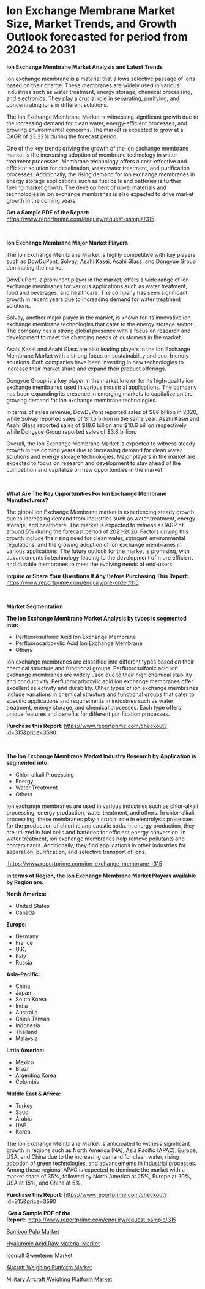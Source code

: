 <p><h1>Ion Exchange Membrane Market Size, Market Trends, and Growth Outlook forecasted for period from 2024 to 2031</h1></p><p><strong>Ion Exchange Membrane Market Analysis and Latest Trends</strong></p>
<p><p>Ion exchange membrane is a material that allows selective passage of ions based on their charge. These membranes are widely used in various industries such as water treatment, energy storage, chemical processing, and electronics. They play a crucial role in separating, purifying, and concentrating ions in different solutions.</p><p>The Ion Exchange Membrane Market is witnessing significant growth due to the increasing demand for clean water, energy-efficient processes, and growing environmental concerns. The market is expected to grow at a CAGR of 23.22% during the forecast period.</p><p>One of the key trends driving the growth of the ion exchange membrane market is the increasing adoption of membrane technology in water treatment processes. Membrane technology offers a cost-effective and efficient solution for desalination, wastewater treatment, and purification processes. Additionally, the rising demand for ion exchange membranes in energy storage applications such as fuel cells and batteries is further fueling market growth. The development of novel materials and technologies in ion exchange membranes is also expected to drive market growth in the coming years.</p></p>
<p><strong>Get a Sample PDF of the Report:&nbsp;</strong> <a href="https://www.reportprime.com/enquiry/request-sample/315">https://www.reportprime.com/enquiry/request-sample/315</a></p>
<p>&nbsp;</p>
<p><strong>Ion Exchange Membrane Major Market Players</strong></p>
<p><p>The Ion Exchange Membrane Market is highly competitive with key players such as DowDuPont, Solvay, Asahi Kasei, Asahi Glass, and Dongyue Group dominating the market. </p><p>DowDuPont, a prominent player in the market, offers a wide range of ion exchange membranes for various applications such as water treatment, food and beverages, and healthcare. The company has seen significant growth in recent years due to increasing demand for water treatment solutions. </p><p>Solvay, another major player in the market, is known for its innovative ion exchange membrane technologies that cater to the energy storage sector. The company has a strong global presence with a focus on research and development to meet the changing needs of customers in the market.</p><p>Asahi Kasei and Asahi Glass are also leading players in the Ion Exchange Membrane Market with a strong focus on sustainability and eco-friendly solutions. Both companies have been investing in new technologies to increase their market share and expand their product offerings.</p><p>Dongyue Group is a key player in the market known for its high-quality ion exchange membranes used in various industrial applications. The company has been expanding its presence in emerging markets to capitalize on the growing demand for ion exchange membrane technologies.</p><p>In terms of sales revenue, DowDuPont reported sales of $86 billion in 2020, while Solvay reported sales of $11.5 billion in the same year. Asahi Kasei and Asahi Glass reported sales of $18.6 billion and $10.6 billion respectively, while Dongyue Group reported sales of $3.8 billion.</p><p>Overall, the Ion Exchange Membrane Market is expected to witness steady growth in the coming years due to increasing demand for clean water solutions and energy storage technologies. Major players in the market are expected to focus on research and development to stay ahead of the competition and capitalize on new opportunities in the market.</p></p>
<p>&nbsp;</p>
<p><strong>What Are The Key Opportunities For Ion Exchange Membrane Manufacturers?</strong></p>
<p><p>The global Ion Exchange Membrane market is experiencing steady growth due to increasing demand from industries such as water treatment, energy storage, and healthcare. The market is expected to witness a CAGR of around 5% during the forecast period of 2021-2026. Factors driving this growth include the rising need for clean water, stringent environmental regulations, and the growing adoption of ion exchange membranes in various applications. The future outlook for the market is promising, with advancements in technology leading to the development of more efficient and durable membranes to meet the evolving needs of end-users.</p></p>
<p><strong>Inquire or Share Your Questions If Any Before Purchasing This Report:</strong> <a href="https://www.reportprime.com/enquiry/pre-order/315">https://www.reportprime.com/enquiry/pre-order/315</a></p>
<p>&nbsp;</p>
<p><strong>Market Segmentation</strong></p>
<p><strong>The Ion Exchange Membrane Market Analysis by types is segmented into:</strong></p>
<p><ul><li>Perfluorosulfonic Acid Ion Exchange Membrane</li><li>Perfluorocarboxylic Acid Ion Exchange Membrane</li><li>Others</li></ul></p>
<p><p>Ion exchange membranes are classified into different types based on their chemical structure and functional groups. Perfluorosulfonic acid ion exchange membranes are widely used due to their high chemical stability and conductivity. Perfluorocarboxylic acid ion exchange membranes offer excellent selectivity and durability. Other types of ion exchange membranes include variations in chemical structure and functional groups that cater to specific applications and requirements in industries such as water treatment, energy storage, and chemical processes. Each type offers unique features and benefits for different purification processes.</p></p>
<p><strong>Purchase this Report:&nbsp;</strong><a href="https://www.reportprime.com/checkout?id=315&price=3590">https://www.reportprime.com/checkout?id=315&price=3590</a></p>
<p>&nbsp;</p>
<p><strong>The Ion Exchange Membrane Market Industry Research by Application is segmented into:</strong></p>
<p><ul><li>Chlor-alkali Processing</li><li>Energy</li><li>Water Treatment</li><li>Others</li></ul></p>
<p><p>Ion exchange membranes are used in various industries such as chlor-alkali processing, energy production, water treatment, and others. In chlor-alkali processing, these membranes play a crucial role in electrolysis processes for the production of chlorine and caustic soda. In energy production, they are utilized in fuel cells and batteries for efficient energy conversion. In water treatment, ion exchange membranes help remove pollutants and contaminants. Additionally, they find applications in other industries for separation, purification, and selective transport of ions.</p></p>
<p><a href="https://www.reportprime.com/ion-exchange-membrane-r315">&nbsp;https://www.reportprime.com/ion-exchange-membrane-r315</a></p>
<p><strong>In terms of Region, the Ion Exchange Membrane Market Players available by Region are:</strong></p>
<p>
    <p> <strong> North America: </strong>
        <ul>
            <li>United States</li>
            <li>Canada</li>
        </ul>
        </p> 
    <p> <strong> Europe: </strong>
        <ul>
            <li>Germany</li>
            <li>France</li>
            <li>U.K.</li>
            <li>Italy</li>
            <li>Russia</li>
        </ul>
        </p> 
    <p> <strong> Asia-Pacific: </strong>
        <ul>
            <li>China</li>
            <li>Japan</li>
            <li>South Korea</li>
            <li>India</li>
            <li>Australia</li>
            <li>China Taiwan</li>
            <li>Indonesia</li>
            <li>Thailand</li>
            <li>Malaysia</li>
        </ul>
        </p> 
    <p> <strong> Latin America: </strong>
        <ul>
            <li>Mexico</li>
            <li>Brazil</li>
            <li>Argentina Korea</li>
            <li>Colombia</li>
        </ul>
        </p> 
    <p> <strong> Middle East & Africa: </strong>
        <ul>
            <li>Turkey</li>
            <li>Saudi</li>
            <li>Arabia</li>
            <li>UAE</li>
            <li>Korea</li>
        </ul>
    </p>
    </p>
<p><p>The Ion Exchange Membrane Market is anticipated to witness significant growth in regions such as North America (NA), Asia Pacific (APAC), Europe, USA, and China due to the increasing demand for clean water, rising adoption of green technologies, and advancements in industrial processes. Among these regions, APAC is expected to dominate the market with a market share of 35%, followed by North America at 25%, Europe at 20%, USA at 15%, and China at 5%.</p></p>
<p><strong>Purchase this Report: </strong><a href="https://www.reportprime.com/checkout?id=315&price=3590">https://www.reportprime.com/checkout?id=315&price=3590</a></p>
<p>&nbsp;<strong>Get a Sample PDF of the Report:&nbsp;&nbsp;</strong><a href="https://www.reportprime.com/enquiry/request-sample/315">https://www.reportprime.com/enquiry/request-sample/315</a></p>
<p><strong></strong></p>
<p><p><a href="https://github.com/drzsklfn31/Market-Research-Report-List-1/blob/main/bamboo-pulp-market.md">Bamboo Pulp Market</a></p><p><a href="https://github.com/bmorecock/Market-Research-Report-List-5/blob/main/hyaluronic-acid-raw-material-market.md">Hyaluronic Acid Raw Material Market</a></p><p><a href="https://github.com/Krish2023na/Market-Research-Report-List-6/blob/main/isomalt-sweetener-market.md">Isomalt Sweetener Market</a></p><p><a href="https://issuu.com/reportprime-2/docs/aircraft-weighing-platform-market-s_5f2125e388b0bd">Aircraft Weighing Platform Market</a></p><p><a href="https://issuu.com/reportprime-2/docs/military-aircraft-weighing-platform_3d839103653d00">Military Aircraft Weighing Platform Market</a></p></p>